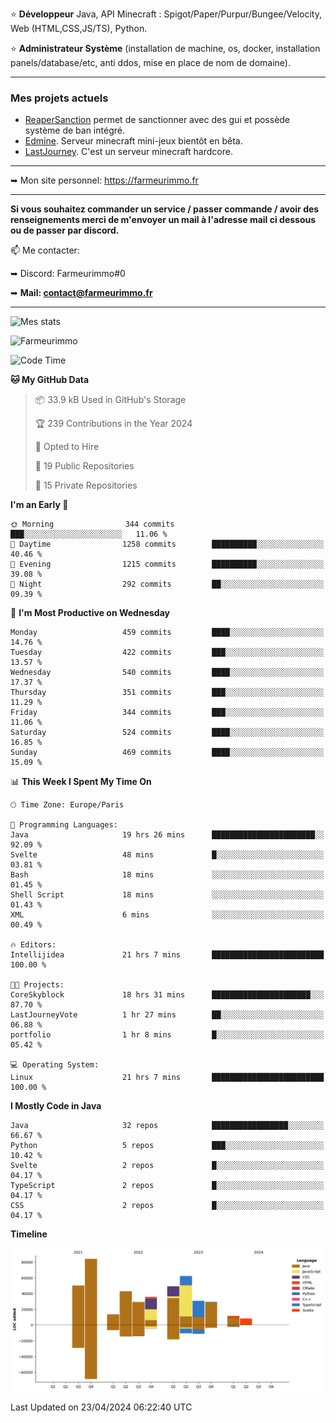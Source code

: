 ⭐ **Développeur** Java, API Minecraft : Spigot/Paper/Purpur/Bungee/Velocity, Web (HTML,CSS,JS/TS), Python.

⭐ **Administrateur Système** (installation de machine, os, docker, installation panels/database/etc, anti ddos, mise en place de nom de domaine).

---

### Mes projets actuels
- [ReaperSanction](https://www.spigotmc.org/resources/reapersanction.89580/) permet de sanctionner avec des gui et possède système de ban intégré.
- [Edmine](https://edmine.net). Serveur minecraft mini-jeux bientôt en bêta.
- [LastJourney](https://lastjourney.fr). C'est un serveur minecraft hardcore.

---

➥ Mon site personnel: https://farmeurimmo.fr

---

**Si vous souhaitez commander un service / passer commande / avoir des renseignements merci de m'envoyer un mail à l'adresse mail ci dessous ou de passer par discord.**

📫 Me contacter:
 
   ➥ Discord: Farmeurimmo#0
   
   ➥ **Mail: contact@farmeurimmo.fr**

---

![Mes stats](https://github-readme-stats.farmeurimmo.fr/api?username=Farmeurimmo&count_private=true&show_icons=true&theme=radical)

<img src="https://komarev.com/ghpvc/?username=Farmeurimmo" alt="Farmeurimmo" />

<!--START_SECTION:waka-->
![Code Time](http://img.shields.io/badge/Code%20Time-1%2C309%20hrs%2027%20mins-blue)

**🐱 My GitHub Data** 

> 📦 33.9 kB Used in GitHub's Storage 
 > 
> 🏆 239 Contributions in the Year 2024
 > 
> 💼 Opted to Hire
 > 
> 📜 19 Public Repositories 
 > 
> 🔑 15 Private Repositories 
 > 
**I'm an Early 🐤** 

```text
🌞 Morning                344 commits         ███░░░░░░░░░░░░░░░░░░░░░░   11.06 % 
🌆 Daytime                1258 commits        ██████████░░░░░░░░░░░░░░░   40.46 % 
🌃 Evening                1215 commits        ██████████░░░░░░░░░░░░░░░   39.08 % 
🌙 Night                  292 commits         ██░░░░░░░░░░░░░░░░░░░░░░░   09.39 % 
```
📅 **I'm Most Productive on Wednesday** 

```text
Monday                   459 commits         ████░░░░░░░░░░░░░░░░░░░░░   14.76 % 
Tuesday                  422 commits         ███░░░░░░░░░░░░░░░░░░░░░░   13.57 % 
Wednesday                540 commits         ████░░░░░░░░░░░░░░░░░░░░░   17.37 % 
Thursday                 351 commits         ███░░░░░░░░░░░░░░░░░░░░░░   11.29 % 
Friday                   344 commits         ███░░░░░░░░░░░░░░░░░░░░░░   11.06 % 
Saturday                 524 commits         ████░░░░░░░░░░░░░░░░░░░░░   16.85 % 
Sunday                   469 commits         ████░░░░░░░░░░░░░░░░░░░░░   15.09 % 
```


📊 **This Week I Spent My Time On** 

```text
🕑︎ Time Zone: Europe/Paris

💬 Programming Languages: 
Java                     19 hrs 26 mins      ███████████████████████░░   92.09 % 
Svelte                   48 mins             █░░░░░░░░░░░░░░░░░░░░░░░░   03.81 % 
Bash                     18 mins             ░░░░░░░░░░░░░░░░░░░░░░░░░   01.45 % 
Shell Script             18 mins             ░░░░░░░░░░░░░░░░░░░░░░░░░   01.43 % 
XML                      6 mins              ░░░░░░░░░░░░░░░░░░░░░░░░░   00.49 % 

🔥 Editors: 
Intellijidea             21 hrs 7 mins       █████████████████████████   100.00 % 

🐱‍💻 Projects: 
CoreSkyblock             18 hrs 31 mins      ██████████████████████░░░   87.70 % 
LastJourneyVote          1 hr 27 mins        ██░░░░░░░░░░░░░░░░░░░░░░░   06.88 % 
portfolio                1 hr 8 mins         █░░░░░░░░░░░░░░░░░░░░░░░░   05.42 % 

💻 Operating System: 
Linux                    21 hrs 7 mins       █████████████████████████   100.00 % 
```

**I Mostly Code in Java** 

```text
Java                     32 repos            █████████████████░░░░░░░░   66.67 % 
Python                   5 repos             ███░░░░░░░░░░░░░░░░░░░░░░   10.42 % 
Svelte                   2 repos             █░░░░░░░░░░░░░░░░░░░░░░░░   04.17 % 
TypeScript               2 repos             █░░░░░░░░░░░░░░░░░░░░░░░░   04.17 % 
CSS                      2 repos             █░░░░░░░░░░░░░░░░░░░░░░░░   04.17 % 
```



**Timeline**

![Lines of Code chart](https://raw.githubusercontent.com/Farmeurimmo/Farmeurimmo/main/assets/bar_graph.png)


 Last Updated on 23/04/2024 06:22:40 UTC
<!--END_SECTION:waka-->
